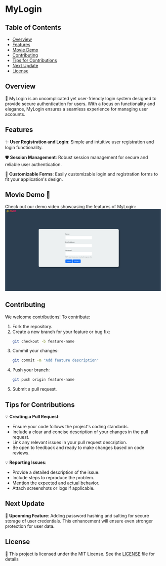 # MyLogin

## Table of Contents
- [Overview](#overview)
- [Features](#features)
- [Movie Demo](#movie-demo)
- [Contributing](#contributing)
- [Tips for Contributions](#tips-for-contributions)
- [Next Update](#next-update)
- [License](#license)

## Overview
🎉 MyLogin is an uncomplicated yet user-friendly login system designed to provide secure authentication for users. With a focus on functionality and elegance, MyLogin ensures a seamless experience for managing user accounts.

## Features
✨ **User Registration and Login**: Simple and intuitive user registration and login functionality.

🛡️ **Session Management**: Robust session management for secure and reliable user authentication.

🎨 **Customizable Forms**: Easily customizable login and registration forms to fit your application's design.

## Movie Demo 🎥
Check out our demo video showcasing the features of MyLogin:
[![Watch the Demo](img/mainpic.png)](img/myloginvid.mp4)

## Contributing
We welcome contributions! To contribute:
1. Fork the repository.
2. Create a new branch for your feature or bug fix:
   ```bash
   git checkout -b feature-name
   ```
3. Commit your changes:
   ```bash
   git commit -m "Add feature description"
   ```
4. Push your branch:
   ```bash
   git push origin feature-name
   ```
5. Submit a pull request.

## Tips for Contributions
💡 **Creating a Pull Request**:
- Ensure your code follows the project's coding standards.
- Include a clear and concise description of your changes in the pull request.
- Link any relevant issues in your pull request description.
- Be open to feedback and ready to make changes based on code reviews.

💡 **Reporting Issues**:
- Provide a detailed description of the issue.
- Include steps to reproduce the problem.
- Mention the expected and actual behavior.
- Attach screenshots or logs if applicable.

## Next Update
🚀 **Upcoming Feature**: Adding password hashing and salting for secure storage of user credentials. This enhancement will ensure even stronger protection for user data.

## License
📜 This project is licensed under the MIT License. See the [LICENSE](LICENSE) file for details
